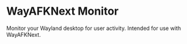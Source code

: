 # WayAFKNext Monitor
Monitor your Wayland desktop for user activity. Intended for use with WayAFKNext.